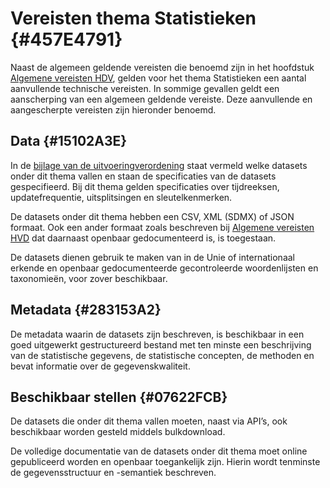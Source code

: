 # Vereisten thema Statistieken {#457E4791}

Naast de algemeen geldende vereisten die benoemd zijn in het hoofdstuk <a href='#207C051B'>Algemene vereisten HDV</a>, gelden voor het thema Statistieken een aantal aanvullende technische vereisten. In sommige gevallen geldt een aanscherping van een algemeen geldende vereiste. Deze aanvullende en aangescherpte vereisten zijn hieronder benoemd.<br/>

## Data {#15102A3E}

In de <a href='https://eur-lex.europa.eu/legal-content/NL/TXT/HTML/?uri=CELEX:32023R0138#d1e32-48-1' target='_blank'>bijlage van de uitvoeringverordening</a> staat vermeld welke datasets onder dit thema vallen en staan de specificaties van de datasets gespecifieerd. Bij dit thema gelden specificaties over tijdreeksen, updatefrequentie, uitsplitsingen en sleutelkenmerken.<br/>

De datasets onder dit thema hebben een CSV, XML (SDMX) of JSON formaat. Ook een ander formaat zoals beschreven bij <a href='#120E3368'>Algemene vereisten HVD</a> dat daarnaast openbaar gedocumenteerd is, is toegestaan.<br/>

De datasets dienen gebruik te maken van in de Unie of internationaal erkende en openbaar gedocumenteerde gecontroleerde woordenlijsten en taxonomieën, voor zover beschikbaar.<br/>

## Metadata {#283153A2}

De metadata waarin de datasets zijn beschreven, is beschikbaar in een goed uitgewerkt gestructureerd bestand met ten minste een beschrijving van de statistische gegevens, de statistische concepten, de methoden en bevat informatie over de gegevenskwaliteit.<br/>

## Beschikbaar stellen {#07622FCB}

De datasets die onder dit thema vallen moeten, naast via API’s, ook beschikbaar worden gesteld middels bulkdownload.<br/>

De volledige documentatie van de datasets onder dit thema moet online gepubliceerd worden en openbaar toegankelijk zijn. Hierin wordt tenminste de gegevensstructuur en -semantiek beschreven.

